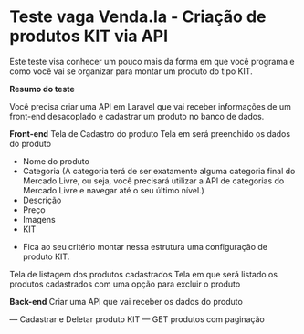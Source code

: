 # Teste vaga Venda.la - Criação de produtos KIT via API

Este teste visa conhecer um pouco mais da forma em que você programa e como você vai se organizar para montar um produto do tipo KIT.

**Resumo do teste**

Você precisa criar uma API em Laravel que vai receber informações de um front-end desacoplado e cadastrar um produto no banco de dados.

**Front-end** 
Tela de Cadastro do produto
  Tela em será preenchido os dados do produto
  
 - Nome do produto
 - Categoria (A categoria terá de ser exatamente alguma categoria final do Mercado Livre, ou seja, você precisará utilizar a API de categorias do Mercado Livre e navegar até o seu último nível.)
 - Descrição
 - Preço
 - Imagens
 - KIT
 
* Fica ao seu critério montar nessa estrutura uma configuração de produto KIT.

Tela de listagem dos produtos cadastrados
  Tela em que será listado os produtos cadastrados com uma opção para excluir o produto
 
**Back-end**
Criar uma API que vai receber os dados do produto

— Cadastrar e Deletar produto KIT
— GET produtos com paginação

